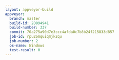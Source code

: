 ```yaml
---
layout: appveyor-build
appveyor:
  branch: master
  build-id: 28894941
  build-number: 337
  commit: 70a275a90d7e3ccc4afda0c7b8b24f215833d857
  job-id: rpu2omquiqmjk2qu
  job-number: 2
  os-name: Windows
  test-result: 0
---
```

